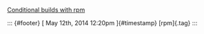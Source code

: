 [Conditional builds with
rpm](%20https://t.umblr.com/redirect?z=http%3A%2F%2Frpm.org%2Fwiki%2FPackagerDocs%2FConditionalBuilds&t=YjNkMDE0N2YwZGEzZmY3ZDhkMTE0NzQyNWUyMWFiYmRmZWZlMjkzMixXZTVGQWpCSw%3D%3D&b=t%3Af-JKqRHWTpWK1DKXwqj3Yg&p=https%3A%2F%2Fdummdida.tumblr.com%2Fpost%2F85514215875%2Fconditional-builds-with-rpm&m=1)

::: {#footer}
[ May 12th, 2014 12:20pm ]{#timestamp} [rpm]{.tag}
:::
